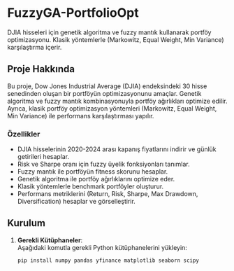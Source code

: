 # FuzzyGA-PortfolioOpt
DJIA hisseleri için genetik algoritma ve fuzzy mantık kullanarak portföy optimizasyonu. Klasik yöntemlerle (Markowitz, Equal Weight, Min Variance) karşılaştırma içerir.

## Proje Hakkında
Bu proje, Dow Jones Industrial Average (DJIA) endeksindeki 30 hisse senedinden oluşan bir portföyün optimizasyonunu amaçlar. Genetik algoritma ve fuzzy mantık kombinasyonuyla portföy ağırlıkları optimize edilir. Ayrıca, klasik portföy optimizasyon yöntemleri (Markowitz, Equal Weight, Min Variance) ile performans karşılaştırması yapılır.

### Özellikler
- DJIA hisselerinin 2020-2024 arası kapanış fiyatlarını indirir ve günlük getirileri hesaplar.
- Risk ve Sharpe oranı için fuzzy üyelik fonksiyonları tanımlar.
- Fuzzy mantık ile portföyün fitness skorunu hesaplar.
- Genetik algoritma ile portföy ağırlıklarını optimize eder.
- Klasik yöntemlerle benchmark portföyler oluşturur.
- Performans metriklerini (Return, Risk, Sharpe, Max Drawdown, Diversification) hesaplar ve görselleştirir.

## Kurulum
1. **Gerekli Kütüphaneler**:  
   Aşağıdaki komutla gerekli Python kütüphanelerini yükleyin:  
   ```bash
   pip install numpy pandas yfinance matplotlib seaborn scipy
